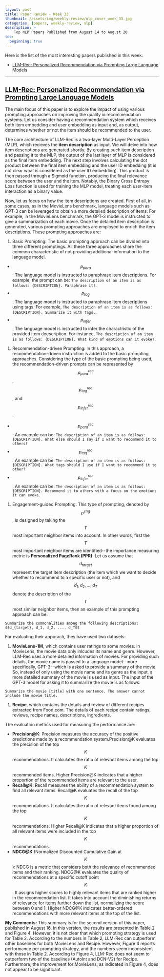 ```yaml
---
layout: post
title: Paper Review - Week 33
thumbnail: /assets/img/weekly-review/nlp_cover_week_33.jpg
categories: [papers, weekly-review, nlp]
description: >
    Top NLP Papers Published from August 14 to August 20
toc:
  beginning: true
---
```


Here is the list of the most interesting papers published in this week:
* [LLM-Rec: Personalized Recommendation via Prompting Large Language Models][llmRecSum]

---

## [LLM-Rec: Personalized Recommendation via Prompting Large Language Models][llmRecPaper]
 
The main focus of this paper is to explore the impact of using various prompting approaches on improving the quality in recommendation systems. Let us consider having a recommendation system which receives both item embedding and user embedding as input and, as output, determines whether or not the item should be recommended to the user.

The core architecture of LLM-Rec is a two-layer Multi-Layer Perception (MLP), which recieves the **item description** as input. We will delve into how item descriptions are generated shortly. By creating such item description and passing it to the MLP, the output of the last layer of MLP is considered as the final item embedding. The next step involves calculating the dot product between the final item embedding and the user ID embedding (it is not clear what is considered as the user ID embedding). This product is then passed through a Sigmoid function, producing the final relevance score between the user and the item. Notably, the Binary Cross Entropy Loss function is used for training the MLP model, treating each user-item interaction as a binary value.

Now, let us focus on how the item descriptions are created. First of all, in some cases, as in the MovieLens benchmark, language models such as GPT-3 can be leveraged to obtain a more detailed description of items. For example, in the MovieLens benchmark, the GPT-3 model is instructed to give a summarization of each movie. Once the detailed item description is generated, various prompting approaches are employed to enrich the item descriptions. These prompting approaches are:
1. Basic Prompting: The basic prompting approach can be divided into three different promptings. All these three approaches share the common characteristic of not providing additional information to the language model.
  * $$p_{para}$$: The language model is instructed to paraphrase item descriptions. For example, the prompt can be: ````The description of an item is as follows: {DESCRIPTION}. Paraphrase it!````.
  * $$p_{tag}$$: The language model is instructed to paraphrase item descriptions using tags. For example, ````The description of an item is as follows: {DESCRIPTION}. Summarize it with tags.````.
  * $$p_{infer}$$: The language model is instructed to infer the charactristic of the provided item deescription. For instance, ````The description of an item is as follows: {DESCRIPTION}. What kind of emotions can it evoke?````.
1. Recommendation-driven Prompting: In this approach, a recommendation-driven instruction is added to the basic prompting approaches. Considering the type of the basic prompting being used, the recommendation-driven prompts can be represented by $$p^{rec}_{para}$$, $$p^{rec}_{tag}$$, and $$p^{rec}_{infer}$$. 
  * $$p^{rec}_{para}$$: An example can be: ````The description of an item is as follows: {DESCRIPTION}. What else should I say if I want to recommend it to others?````
  * $$p^{rec}_{tag}$$: An example can be: ````The description of an item is as follows: {DESCRIPTION}. What tags should I use if I want to recommend it to other?````
  * $$p^{rec}_{infer}$$: An example can be: ````The description of an item is as follows: {DESCRIPTION}. Recommend it to others with a focus on the emotions it can evoke.````
1. Engagement-guided Prompting: This type of prompting, denoted by $$p^{eng}$$, is designed by taking the $$T$$ most important neighbor items into account.  In other words, first the $$T$$ most important neighbor items are identified--the importance measuring metric is **Personalized PageRank (PPR)**. Let us assume that $$d_{target}$$ represent the target item description (the item which we want to decide whether to recommend to a specific user or not), and $$d_1, d_2, ..., d_T$$ denote the description of the $$T$$ most similar neighbor items, then an example of this prompting approach can be: 
````
Summarize the commonalities among the following descriptions: $$d_{target}, d_1, d_2, ..., d_T$$
````

For evaluating their apporach, they have used two datasets: 
1. **MovieLens-1M**, which contains user ratings to some movies. In MovieLens, the movie data only inlcudes its name and genre. However, LLM-Rec uses a more detailed information of movies. For providing such details, the movie name is passed to a language model--more specifically, GPT-3--which is asked to provide a summary of the movie. So, instead of only using the movie name and its genre as the input, a more detailed summary of the movie is used as input. The input of the GPT-3 model for asking it to summarize the movie is as follows:
````
Summarize the movie [title] with one sentence. The answer cannot include the movie title.
````
1. **Recipe**, which contains the details and review of different recipes extracted from Food.com. The details of each recipe contain ratings, reviews, recipe names, descriptions, ingredients.

The evaluation metrics used for measuring the performance are: 
* **Precision@K**: Precision measures the accuracy of the positive predictions made by a recommendation system.Precision@K evaluates the precision of the top $$K$$ recommendations. It calculates the ratio of relevant items among the top $$K$$ recommended items. Higher Precision@K indicates that a higher proportion of the recommended items are relevant to the user. 
* **Recall@K**: Recall measures the ability of a recommendation system to find all relevant items. Recall@K evaluates the recall of the top $$K$$ recommendations. It calculates the ratio of relevant items found among the top $$K$$ recommendations. Higher Recall@K indicates that a higher proportion of all relevant items were included in the top $$K$$ recommendations.
* **NDCG@K** (Normalized Discounted Cumulative Gain at $$K$$): NDCG is a metric that considers both the relevance of recommended items and their ranking. NDCG@K evaluates the quality of recommendations at a specific cutoff point $$K$$. It assigns higher scores to highly relevant items that are ranked higher in the recommendation list. It takes into account the diminishing returns of relevance for items further down the list, normalizing the score between 0 and 1. Higher NDCG@K indicates better-ordered recommendations with more relevant items at the top of the list.


**My Comments:** This summary is for the second version of this paper, published in August 16. In this version, the results are presented in Table 2 and Figure 4. However, it is not clear that which prompting strategy is used for Table 2. According to the numbers in Table 2, LLM-Rec can outperform other baselines for both MovieLens and Recipe. However, Figure 4 reports performance per prompting strategy, and the numbers seem inconsistent with those in Table 2. According to Figure 4, LLM-Rec does not seem to outperform two of the baselines (AutoInt and DCN-V2) for Recipe. Furthermore, the improvement for MovieLens, as indicated in Figure 4, does not appear to be significant.

[llmRecPaper]: https://arxiv.org/pdf/2307.15780.pdf
[llmRecSum]: /blog/2023/week-33/#llm-rec-personalized-recommendation-via-prompting-large-language-models

